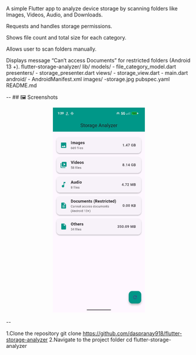 A simple Flutter app to analyze device storage by scanning folders like Images, Videos, Audio, and Downloads.

Requests and handles storage permissions.

Shows file count and total size for each category.

Allows user to scan folders manually.

Displays message “Can’t access Documents” for restricted folders (Android 13 +).
flutter-storage-analyzer/
  lib/
    models/
      - file_category_model.dart
    presenters/
      - storage_presenter.dart
    views/
      - storage_view.dart
    - main.dart
  android/
    - AndroidManifest.xml
  images/
  -storage.jpg
  pubspec.yaml
  README.md

 -- ## 🖼 Screenshots
 <p align="center"> 
   <img src="images/storage.jpg" width="250" /> 
 </p>
 --

  1.Clone the repository
  git clone https://github.com/daspranay918/flutter-storage-analyzer
  2.Navigate to the project folder
  cd flutter-storage-analyzer


